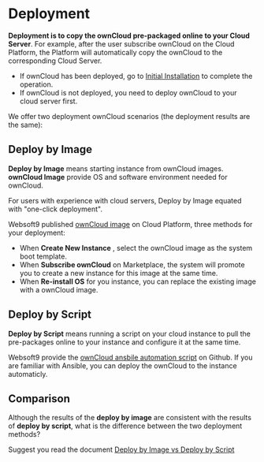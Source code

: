 # Deployment

**Deployment is to copy the ownCloud pre-packaged online to your Cloud Server**. For example, after the user subscribe ownCloud on the Cloud Platform, the Platform will automatically copy the ownCloud to the corresponding Cloud Server.

- If ownCloud has been deployed, go to [Initial Installation](/zh/stack-installation.md) to complete the operation.
- If ownCloud is not deployed, you need to deploy ownCloud to your cloud server first.

We offer two deployment ownCloud scenarios (the deployment results are the same):

## Deploy by Image

**Deploy by Image** means starting instance from ownCloud images. **ownCloud Image** provide OS and software environment needed for ownCloud.

For users with experience with cloud servers, Deploy by Image equated with "one-click deployment". 

Websoft9 published [ownCloud image](https://apps.websoft9.com/owncloud) on Cloud Platform, three methods for your deployment:

* When **Create New Instance** , select the ownCloud image as the system boot template.
* When **Subscribe ownCloud** on Marketplace, the system will promote you to create a new instance for this image at the same time.
* When **Re-install OS** for you instance, you can replace the existing image with a ownCloud image.

## Deploy by Script

**Deploy by Script** means running a script on your cloud instance to pull the pre-packages online to your instance and configure it at the same time.

Websoft9 provide the [ownCloud ansbile automation script](https://github.com/Websoft9/ansible-owncloud) on Github. If you are familiar with Ansible, you can deploy the ownCloud to the instance automaticly.

## Comparison

Although the results of the **deploy by image** are consistent with the results of **deploy by script**, what is the difference between the two deployment methods?

Suggest you read the document [Deploy by Image vs Deploy by Script](https://support.websoft9.com/docs/faq/bz-product.html#deployment-comparison)